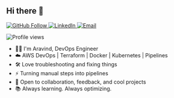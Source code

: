 ## Hi there 👋

<p align="left">
  <a href="https://github.com/xaravind">
    <img src="https://img.shields.io/github/followers/xaravind?label=Follow&style=social" alt="GitHub Follow">
  </a>
  <a href="https://www.linkedin.com/in/aravindbasava">
    <img src="https://img.shields.io/badge/LinkedIn-Aravind%20Basava-blue?style=flat&logo=linkedin" alt="LinkedIn">
  </a>
  <a href="mailto:baravind9293@gmail.com">
    <img src="https://img.shields.io/badge/Gmail-baravind9293@gmail.com-red?style=flat&logo=gmail&logoColor=white" alt="Email">
  </a>
</p>

<p align="left">
  <img src="https://komarev.com/ghpvc/?username=xaravind&style=flat&color=blue" alt="Profile views">
</p>


* 👨‍💻 I'm Aravind, DevOps Engineer 
* ☁️ AWS DevOps | Terraform | Docker | Kubernetes | Pipelines
* 🛠️ Love troubleshooting and fixing things
* ⚡ Turning manual steps into pipelines
* 💬 Open to collaboration, feedback, and cool projects
* 📚 Always learning. Always optimizing.
